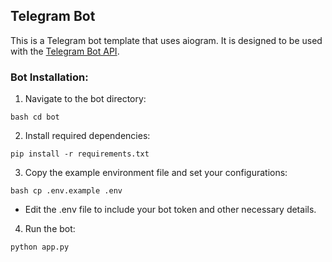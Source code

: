 ## Telegram Bot

This is a Telegram bot template that uses aiogram. It is designed to be used with the [Telegram Bot API](https://core.telegram.org/bots/api).

### Bot Installation:

1. Navigate to the bot directory:

`bash
cd bot
`

2. Install required dependencies:

`pip install -r requirements.txt`

3. Copy the example environment file and set your configurations:

`bash
cp .env.example .env
`

- Edit the .env file to include your bot token and other necessary details.

4. Run the bot:

`python app.py`